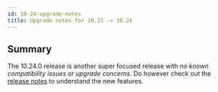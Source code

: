 ```yaml
---
id: 10-24-upgrade-notes
title: Upgrade notes for 10.23 -> 10.24
---
```


## Summary

The 10.24.0 release is another super focused release with *no known compatibility issues or upgrade concerns*. Do however check out the [release notes](https://www.preside.org/release-notes/release-notes-for-10-24-0.html) to understand the new features.
